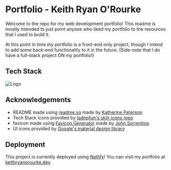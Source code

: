 
# Portfolio - Keith Ryan O'Rourke

Welcome to the repo for my web development portfolio! This readme is mostly intended to just point anyone who liked  my portfolio to the resources that I used to build it.

At this point in time my portfolio is a front-end only project, though I intend to add some back-end functionality to it in the future. (Side-note that I do have a full-stack project ON my portfolio!)
## Tech Stack
![Logo](https://skillicons.dev/icons?i=html,css,scss,js,react)


## Acknowledgements

 - README made using [readme.so](https://readme.so) made by [Katherine Peterson](https://katherinempeterson.com/)
 - Tech Stack icons provided by [tadnpfun's skill-icons repo](https://github.com/tandpfun/skill-icons#icons-list)
 - favicon made using [Favicon Generator](https://favicon.io) made by [John Sorrentino](https://twitter.com/johnsorrentino)
 - UI icons provided by [Google's material design library](https://fonts.google.com/icons)

## Deployment

This project is currently deployed using [Netlify](https://netlify.com)!
You can visit my portfolio at [keithryanorourke.dev](https://keithryanorourke.dev).

